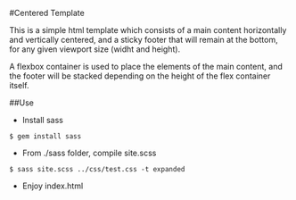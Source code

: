 #Centered Template

This is a simple html template which consists of a main content horizontally and vertically centered, 
and a sticky footer that will remain at the bottom, for any given viewport size (widht and height).

A flexbox container is used to place the elements of the main content, 
and the footer will be stacked depending on the height of the flex container itself.

##Use

* Install sass
```
$ gem install sass
```

* From ./sass folder, compile site.scss
```
$ sass site.scss ../css/test.css -t expanded
```

* Enjoy index.html

